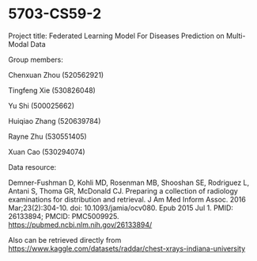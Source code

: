 # 5703-CS59-2
Project title: Federated Learning Model For Diseases Prediction on Multi-Modal Data

Group members: 

Chenxuan Zhou (520562921)

Tingfeng Xie (530826048)

Yu Shi (500025662)

Huiqiao Zhang (520639784)

Rayne Zhu (530551405)

Xuan Cao (530294074)

Data resource:

Demner-Fushman D, Kohli MD, Rosenman MB, Shooshan SE, Rodriguez L, Antani S, Thoma GR, McDonald CJ. Preparing a collection of radiology examinations for distribution and retrieval. J Am Med Inform Assoc. 2016 Mar;23(2):304-10. doi: 10.1093/jamia/ocv080. Epub 2015 Jul 1. PMID: 26133894; PMCID: PMC5009925.
https://pubmed.ncbi.nlm.nih.gov/26133894/

Also can be retrieved directly from https://www.kaggle.com/datasets/raddar/chest-xrays-indiana-university
